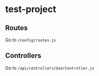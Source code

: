 # test-project

## Routes

Go to `/config/routes.js`

## Controllers

Go to `/api/controllers/UserController.js`
